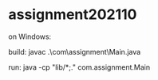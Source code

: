 # assignment202110

on Windows:

build:
javac .\com\assignment\Main.java

run:
java -cp "lib/*;." com.assignment.Main